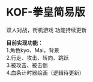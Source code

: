 # KOF-拳皇简易版

双人对战，街机游戏 功能持续更新<br>

**目前实现功能：**<br>
1.角色kyo、Mai，背景<br>
2.行走、攻击、转向、跳跃<br>
3.被攻击、被击倒<br>
4.血条计时器绘画（逻辑待更新)<br>
